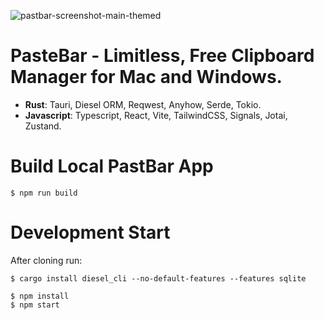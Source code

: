 
![pastbar-screenshot-main-themed](https://github.com/user-attachments/assets/6b3a5b37-24b8-4464-bce7-11d9aae0b00f)

# PasteBar - Limitless, Free Clipboard Manager for Mac and Windows.

* **Rust**: Tauri, Diesel ORM, Reqwest, Anyhow, Serde, Tokio.
* **Javascript**: Typescript, React, Vite, TailwindCSS, Signals, Jotai, Zustand.

# Build Local PastBar App

```
$ npm run build
```

# Development Start

After cloning run:
```
$ cargo install diesel_cli --no-default-features --features sqlite
```

```
$ npm install
$ npm start
```


